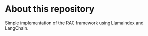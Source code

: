 # About this repository 
Simple implementation of the RAG framework using Llamaindex and LangChain.
